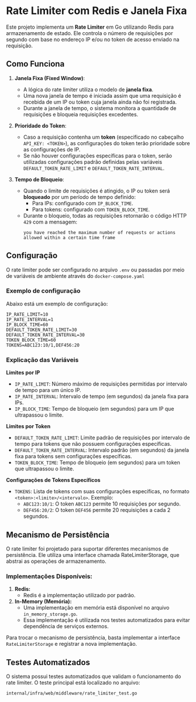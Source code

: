 # Rate Limiter com Redis e Janela Fixa

Este projeto implementa um **Rate Limiter** em Go utilizando Redis para armazenamento de estado. Ele controla o número de requisições por segundo com base no endereço IP e/ou no token de acesso enviado na requisição.

## Como Funciona

1. **Janela Fixa (Fixed Window)**:
   - A lógica do rate limiter utiliza o modelo de **janela fixa**.
   - Uma nova janela de tempo é iniciada assim que uma requisição é recebida de um IP ou token cuja janela ainda não foi registrada.
   - Durante a janela de tempo, o sistema monitora a quantidade de requisições e bloqueia requisições excedentes.

2. **Prioridade do Token**:
   - Caso a requisição contenha um **token** (especificado no cabeçalho `API_KEY: <TOKEN>`), as configurações do token terão prioridade sobre as configurações de IP.
   - Se não houver configurações específicas para o token, serão utilizadas configurações padrão definidas pelas variáveis `DEFAULT_TOKEN_RATE_LIMIT` e `DEFAULT_TOKEN_RATE_INTERVAL`.

3. **Tempo de Bloqueio**:
   - Quando o limite de requisições é atingido, o IP ou token será **bloqueado** por um período de tempo definido:
     - Para IPs: configurado com `IP_BLOCK_TIME`.
     - Para tokens: configurado com `TOKEN_BLOCK_TIME`.
   - Durante o bloqueio, todas as requisições retornarão o código HTTP `429` com a mensagem:
     ```
     you have reached the maximum number of requests or actions allowed within a certain time frame
     ```

## Configuração

O rate limiter pode ser configurado no arquivo `.env` ou passadas por meio de variáveis de ambiente através do `docker-compose.yaml`

### Exemplo de configuração
Abaixo está um exemplo de configuração:

```
IP_RATE_LIMIT=10
IP_RATE_INTERVAL=1
IP_BLOCK_TIME=60
DEFAULT_TOKEN_RATE_LIMIT=30
DEFAULT_TOKEN_RATE_INTERVAL=30
TOKEN_BLOCK_TIME=60
TOKENS=ABC123:10/1,DEF456:20
```

### Explicação das Variáveis

**Limites por IP**
- `IP_RATE_LIMIT`: Número máximo de requisições permitidas por intervalo de tempo para um único IP.  
- `IP_RATE_INTERVAL`: Intervalo de tempo (em segundos) da janela fixa para IPs.  
- `IP_BLOCK_TIME`: Tempo de bloqueio (em segundos) para um IP que ultrapassou o limite.

**Limites por Token**
- `DEFAULT_TOKEN_RATE_LIMIT`: Limite padrão de requisições por intervalo de tempo para tokens que não possuem configurações específicas.  
- `DEFAULT_TOKEN_RATE_INTERVAL`: Intervalo padrão (em segundos) da janela fixa para tokens sem configurações específicas.  
- `TOKEN_BLOCK_TIME`: Tempo de bloqueio (em segundos) para um token que ultrapassou o limite.

**Configurações de Tokens Específicos** 
- `TOKENS`: Lista de tokens com suas configurações específicas, no formato `<token>:<limite>/<intervalo>`. Exemplo:
    - `ABC123:10/1`: O token `ABC123` permite 10 requisições por segundo.
    - `DEF456:20/2`: O token `DEF456` permite 20 requisições a cada 2 segundos.
## Mecanismo de Persistência
O rate limiter foi projetado para suportar diferentes mecanismos de persistência. Ele utiliza uma interface chamada RateLimiterStorage, que abstrai as operações de armazenamento.

### Implementações Disponíveis:
1. **Redis:**
    - Redis é a implementação utilizado por padrão.
2. **In-Memory (Memória):**
    - Uma implementação em memória está disponível no arquivo `in_memory_storage.go`.
    - Essa implementação é utilizada nos testes automatizados para evitar dependência de serviços externos.

Para trocar o mecanismo de persistência, basta implementar a interface `RateLimiterStorage` e registrar a nova implementação.

## Testes Automatizados
O sistema possui testes automatizados que validam o funcionamento do rate limiter. O teste principal está localizado no arquivo:

```
internal/infra/web/middleware/rate_limiter_test.go
```
